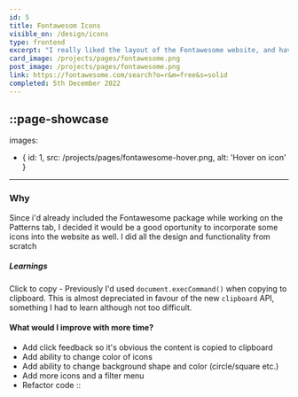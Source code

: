 ```yaml
---
id: 5
title: Fontawesom Icons
visible_on: /design/icons
type: frontend
excerpt: "I really liked the layout of the Fontawesome website, and have used their icons in the past. This was a good oportunity to learn how to implement the icons with Nuxt 3"
card_image: /projects/pages/fontawesome.png
post_image: /projects/pages/fontawesome.png
link: https://fontawesome.com/search?o=r&m=free&s=solid
completed: 5th December 2022
---
```


::page-showcase
---
images: 
  - { id: 1, src: /projects/pages/fontawesome-hover.png, alt: 'Hover on icon' }
---

### Why

Since i'd already included the Fontawesome package while working on the Patterns tab, I decided it would be a good oportunity to incorporate some icons into the website as well. I did all the design and functionality from scratch

##### Learnings

Click to copy - Previously I'd used `document.execCommand()` when copying to clipboard. This is almost depreciated in favour of the new `clipboard` API, something I had to learn although not too difficult.


#### What would I improve with more time?
- Add click feedback so it's obvious the content is copied to clipboard
- Add ability to change color of icons
- Add ability to change background shape and color (circle/square etc.)
- Add more icons and a filter menu
- Refactor code
::
